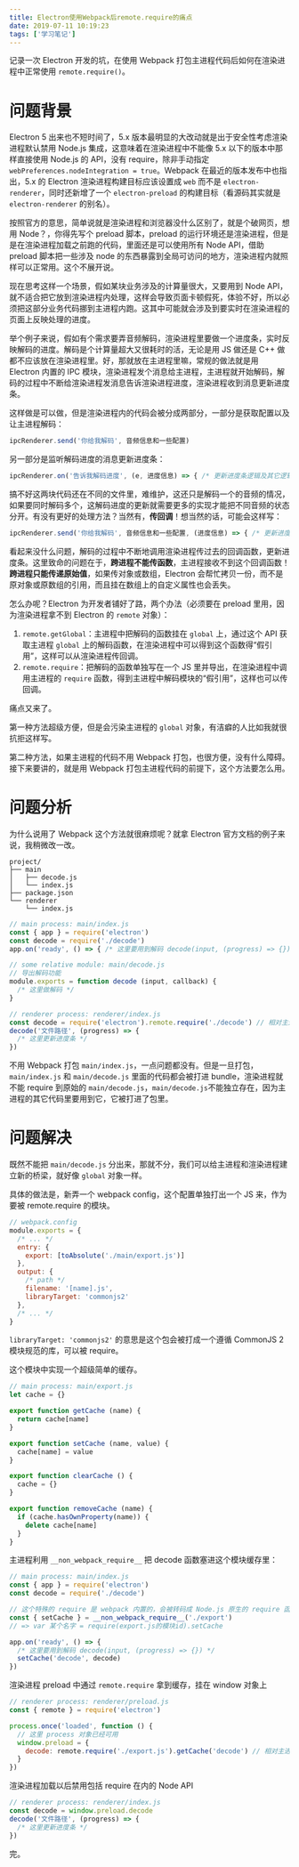 ```yaml
---
title: Electron使用Webpack后remote.require的痛点
date: 2019-07-11 10:19:23
tags: ['学习笔记']
---
```


记录一次 Electron 开发的坑，在使用 Webpack 打包主进程代码后如何在渲染进程中正常使用 `remote.require()`。

<!-- more -->

# 问题背景

Electron 5 出来也不短时间了，5.x 版本最明显的大改动就是出于安全性考虑渲染进程默认禁用 Node.js 集成，这意味着在渲染进程中不能像 5.x 以下的版本中那样直接使用 Node.js 的 API，没有 require，除非手动指定 `webPreferences.nodeIntegration = true`。Webpack 在最近的版本发布中也指出，5.x 的 Electron 渲染进程构建目标应该设置成 `web` 而不是 `electron-renderer`，同时还新增了一个 `electron-preload` 的构建目标（看源码其实就是 `electron-renderer` 的别名）。

按照官方的意思，简单说就是渲染进程和浏览器没什么区别了，就是个破网页，想用 Node？，你得先写个 preload 脚本，preload 的运行环境还是渲染进程，但是是在渲染进程加载之前跑的代码，里面还是可以使用所有 Node API，借助 preload 脚本把一些涉及 node 的东西暴露到全局可访问的地方，渲染进程内就照样可以正常用。这个不展开说。

现在思考这样一个场景，假如某块业务涉及的计算量很大，又要用到 Node API，就不适合把它放到渲染进程内处理，这样会导致页面卡顿假死，体验不好，所以必须把这部分业务代码挪到主进程内跑。这其中可能就会涉及到要实时在渲染进程的页面上反映处理的进度。

举个例子来说，假如有个需求要弄音频解码，渲染进程里要做一个进度条，实时反映解码的进度。解码是个计算量超大又很耗时的活，无论是用 JS 做还是 C++ 做都不应该放在渲染进程里。好，那就放在主进程里嘛，常规的做法就是用 Electron 内置的 IPC 模块，渲染进程发个消息给主进程，主进程就开始解码，解码的过程中不断给渲染进程发消息告诉渲染进程进度，渲染进程收到消息更新进度条。

这样做是可以做，但是渲染进程内的代码会被分成两部分，一部分是获取配置以及让主进程解码：

``` js
ipcRenderer.send('你给我解码', 音频信息和一些配置)
```

另一部分是监听解码进度的消息更新进度条：

``` js
ipcRenderer.on('告诉我解码进度', (e, 进度信息) => { /* 更新进度条逻辑及其它逻辑 */ })
```

搞不好这两块代码还在不同的文件里，难维护，这还只是解码一个的音频的情况，如果要同时解码多个，这解码进度的更新就需要更多的实现才能把不同音频的状态分开。有没有更好的处理方法？当然有，__传回调__！想当然的话，可能会这样写：

``` js
ipcRenderer.send('你给我解码', 音频信息和一些配置, (进度信息) => { /* 更新进度条逻辑及其它逻辑 */ })
```

看起来没什么问题，解码的过程中不断地调用渲染进程传过去的回调函数，更新进度条。这里致命的问题在于，__跨进程不能传函数__，主进程接收不到这个回调函数！__跨进程只能传递原始值__，如果传对象或数组，Electron 会帮忙拷贝一份，而不是原对象或原数组的引用，而且挂在数组上的自定义属性也会丢失。

怎么办呢？Electron 为开发者铺好了路，两个办法（必须要在 preload 里用，因为渲染进程拿不到 Electron 的 `remote` 对象）：

1. `remote.getGlobal`：主进程中把解码的函数挂在 `global` 上，通过这个 API 获取主进程 `global` 上的解码函数，在渲染进程中可以得到这个函数得“假引用”，这样可以从渲染进程传回调。
2. `remote.require`：把解码的函数单独写在一个 JS 里并导出，在渲染进程中调用主进程的 `require` 函数，得到主进程中解码模块的“假引用”，这样也可以传回调。

痛点又来了。

第一种方法超级方便，但是会污染主进程的 `global` 对象，有洁癖的人比如我就很抗拒这样写。

第二种方法，如果主进程的代码不用 Webpack 打包，也很方便，没有什么障碍。接下来要讲的，就是用 Webpack 打包主进程代码的前提下，这个方法要怎么用。

# 问题分析

为什么说用了 Webpack 这个方法就很麻烦呢？就拿 Electron 官方文档的例子来说，我稍微改一改。

```
project/
├── main
│   ├── decode.js
│   └── index.js
├── package.json
└── renderer
    └── index.js
```

``` js
// main process: main/index.js
const { app } = require('electron')
const decode = require('./decode')
app.on('ready', () => { /* 这里要用到解码 decode(input, (progress) => {}) */ })
```

``` js
// some relative module: main/decode.js
// 导出解码功能
module.exports = function decode (input, callback) {
  /* 这里做解码 */
}
```

``` js
// renderer process: renderer/index.js
const decode = require('electron').remote.require('./decode') // 相对主进程入口的路径
decode('文件路径', (progress) => {
  /* 这里更新进度条 */
})
```

不用 Webpack 打包 `main/index.js`，一点问题都没有。但是一旦打包，`main/index.js` 和 `main/decode.js` 里面的代码都会被打进 bundle，渲染进程就不能 require 到原始的 `main/decode.js`，`main/decode.js`不能独立存在，因为主进程的其它代码里要用到它，它被打进了包里。

# 问题解决

既然不能把 `main/decode.js` 分出来，那就不分，我们可以给主进程和渲染进程建立新的桥梁，就好像 `global` 对象一样。

具体的做法是，新弄一个 webpack config，这个配置单独打出一个 JS 来，作为要被 remote.require 的模块。

``` js
// webpack.config
module.exports = {
  /* ... */
  entry: {
    export: [toAbsolute('./main/export.js')]
  },
  output: {
    /* path */
    filename: '[name].js',
    libraryTarget: 'commonjs2'
  },
  /* ... */
}
```

`libraryTarget: 'commonjs2'` 的意思是这个包会被打成一个遵循 CommonJS 2 模块规范的库，可以被 require。

这个模块中实现一个超级简单的缓存。

``` js
// main process: main/export.js
let cache = {}

export function getCache (name) {
  return cache[name]
}

export function setCache (name, value) {
  cache[name] = value
}

export function clearCache () {
  cache = {}
}

export function removeCache (name) {
  if (cache.hasOwnProperty(name)) {
    delete cache[name]
  }
}
```

主进程利用 `__non_webpack_require__` 把 decode 函数塞进这个模块缓存里：

``` js
// main process: main/index.js
const { app } = require('electron')
const decode = require('./decode')

// 这个特殊的 require 是 webpack 内置的，会被转码成 Node.js 原生的 require 函数，而不会被打进包里
const { setCache } = __non_webpack_require__('./export')
// => var 某个名字 = require(export.js的模块id).setCache

app.on('ready', () => {
  /* 这里要用到解码 decode(input, (progress) => {}) */
  setCache('decode', decode)
})
```

渲染进程 preload 中通过 `remote.require` 拿到缓存，挂在 window 对象上

``` js
// renderer process: renderer/preload.js
const { remote } = require('electron')

process.once('loaded', function () {
  // 这里 process 对象已经可用
  window.preload = {
    decode: remote.require('./export.js').getCache('decode') // 相对主进程入口包的路径
  }
})
```

渲染进程加载以后禁用包括 require 在内的 Node API

``` js
// renderer process: renderer/index.js
const decode = window.preload.decode
decode('文件路径', (progress) => {
  /* 这里更新进度条 */
})
```


完。
